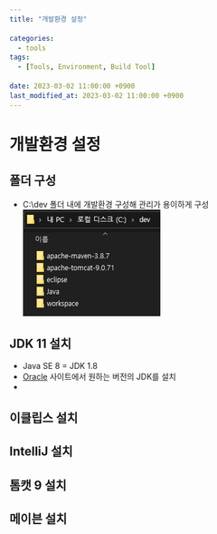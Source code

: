 ```yaml
---
title: "개발환경 설정"

categories: 
  - tools
tags:
  - [Tools, Environment, Build Tool]

date: 2023-03-02 11:00:00 +0900
last_modified_at: 2023-03-02 11:00:00 +0900
---
```


# 개발환경 설정

## 폴더 구성
* C:\dev 폴더 내에 개발환경 구성해 관리가 용이하게 구성
![C_DevFolder](/assets/images/post/tools/C_DevFolder.png)

## JDK 11 설치
* Java SE 8 = JDK 1.8
* [Oracle](https://google.com, "Oracle") 사이트에서 원하는 버전의 JDK를 설치
* 

## 이클립스 설치

## IntelliJ 설치

## 톰캣 9 설치

## 메이븐 설치
